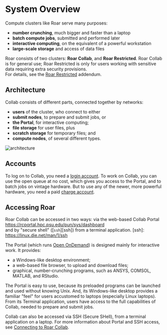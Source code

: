 # System Overview

Compute clusters like Roar serve many purposes:

- **number crunching**, much bigger and faster than a laptop
- **batch compute jobs**, submitted and performed later
- **interactive computing**, on the equivalent of a powerful workstation
- **large-scale storage** and access of data files

Roar consists of two clusters:  **Roar Collab**, and **Roar Restricted**.
Roar Collab is for general use;
Roar Restricted is only for users working with sensitive data requiring extra security provisions.  
For details, see the [Roar Restricted](16_RoarRestricted.md) addendum.

## Architecture

Collab consists of different parts, connected together by networks:

- **users** of the cluster, who connect to either
- **submit nodes**, to prepare and submit jobs, or
- **the Portal**, for interactive computing;
- **file storage** for user files, plus
- **scratch storage** for temporary files; and 
- **compute nodes**, of several different types.

![architecture](img/RCUserFlowDiagram.png)

## Accounts

To log on to Collab, you need a [login account](04_LoginAccounts.md).
To work on Collab, you can use the open queue at no cost,
which gives you access to the Portal, and to batch jobs on vintage hardware.
But to use any of the newer, more powerful hardware,
you need a paid [charge account](05_ChargeAccounts.md).

## Accessing Roar

Roar Collab can be accessed in two ways: via the web-based Collab Portal <br>
<https://rcportal.hpc.psu.edu/pun/sys/dashboard> <br>
and by "secure shell" ([`ssh`][ssh]) 
from a terminal application.
[ssh]: https://linux.die.net/man/1/ssh

The Portal (which runs [Open OnDemand](https://openondemand.org))
is designed mainly for interactive work.
It provides:

- a Windows-like desktop environment;
- a web-based file browser, to upload and download files;
- graphical, number-crunching programs, 
such as ANSYS, COMSOL, MATLAB, and RStudio.

The Portal is easy to use, 
because its preloaded programs can be launched and used
without knowing Unix.
And, its Windows-like desktop provides a familiar "feel"
for users accustomed to laptops (especially Linux laptops).
From its Terminal application, users have access to the full capabilities of Collab, needed to prepare and submit jobs.

Collab can also be accessed via SSH (Secure SHell), from a terminal application on a laptop. 
For more information about Portal and SSH access, see [Connecting to Roar Collab](../getting-started/connecting-to-rc).
